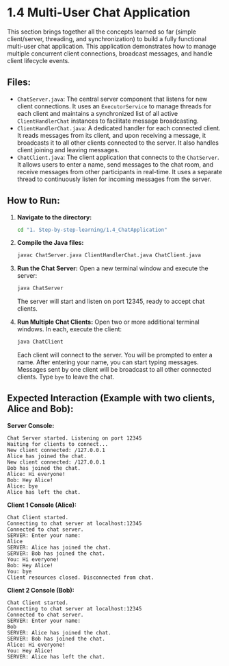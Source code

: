 # 1.4 Multi-User Chat Application

This section brings together all the concepts learned so far (simple client/server, threading, and synchronization) to build a fully functional multi-user chat application. This application demonstrates how to manage multiple concurrent client connections, broadcast messages, and handle client lifecycle events.

## Files:

*   `ChatServer.java`: The central server component that listens for new client connections. It uses an `ExecutorService` to manage threads for each client and maintains a synchronized list of all active `ClientHandlerChat` instances to facilitate message broadcasting.
*   `ClientHandlerChat.java`: A dedicated handler for each connected client. It reads messages from its client, and upon receiving a message, it broadcasts it to all other clients connected to the server. It also handles client joining and leaving messages.
*   `ChatClient.java`: The client application that connects to the `ChatServer`. It allows users to enter a name, send messages to the chat room, and receive messages from other participants in real-time. It uses a separate thread to continuously listen for incoming messages from the server.

## How to Run:

1.  **Navigate to the directory:**
    ```bash
    cd "1. Step-by-step-learning/1.4_ChatApplication"
    ```

2.  **Compile the Java files:**
    ```bash
    javac ChatServer.java ClientHandlerChat.java ChatClient.java
    ```

3.  **Run the Chat Server:**
    Open a new terminal window and execute the server:
    ```bash
    java ChatServer
    ```
    The server will start and listen on port 12345, ready to accept chat clients.

4.  **Run Multiple Chat Clients:**
    Open two or more additional terminal windows. In each, execute the client:
    ```bash
    java ChatClient
    ```
    Each client will connect to the server. You will be prompted to enter a name. After entering your name, you can start typing messages. Messages sent by one client will be broadcast to all other connected clients. Type `bye` to leave the chat.

## Expected Interaction (Example with two clients, Alice and Bob):

**Server Console:**
```
Chat Server started. Listening on port 12345
Waiting for clients to connect...
New client connected: /127.0.0.1
Alice has joined the chat.
New client connected: /127.0.0.1
Bob has joined the chat.
Alice: Hi everyone!
Bob: Hey Alice!
Alice: bye
Alice has left the chat.
```

**Client 1 Console (Alice):**
```
Chat Client started.
Connecting to chat server at localhost:12345
Connected to chat server.
SERVER: Enter your name:
Alice
SERVER: Alice has joined the chat.
SERVER: Bob has joined the chat.
You: Hi everyone!
Bob: Hey Alice!
You: bye
Client resources closed. Disconnected from chat.
```

**Client 2 Console (Bob):**
```
Chat Client started.
Connecting to chat server at localhost:12345
Connected to chat server.
SERVER: Enter your name:
Bob
SERVER: Alice has joined the chat.
SERVER: Bob has joined the chat.
Alice: Hi everyone!
You: Hey Alice!
SERVER: Alice has left the chat.
```
